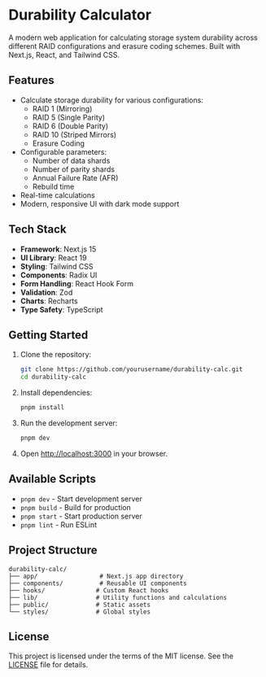 # Durability Calculator

A modern web application for calculating storage system durability across different RAID configurations and erasure coding schemes. Built with Next.js, React, and Tailwind CSS.

## Features

- Calculate storage durability for various configurations:
  - RAID 1 (Mirroring)
  - RAID 5 (Single Parity)
  - RAID 6 (Double Parity)
  - RAID 10 (Striped Mirrors)
  - Erasure Coding
- Configurable parameters:
  - Number of data shards
  - Number of parity shards
  - Annual Failure Rate (AFR)
  - Rebuild time
- Real-time calculations
- Modern, responsive UI with dark mode support

## Tech Stack

- **Framework**: Next.js 15
- **UI Library**: React 19
- **Styling**: Tailwind CSS
- **Components**: Radix UI
- **Form Handling**: React Hook Form
- **Validation**: Zod
- **Charts**: Recharts
- **Type Safety**: TypeScript

## Getting Started

1. Clone the repository:
   ```bash
   git clone https://github.com/yourusername/durability-calc.git
   cd durability-calc
   ```

2. Install dependencies:
   ```bash
   pnpm install
   ```

3. Run the development server:
   ```bash
   pnpm dev
   ```

4. Open [http://localhost:3000](http://localhost:3000) in your browser.

## Available Scripts

- `pnpm dev` - Start development server
- `pnpm build` - Build for production
- `pnpm start` - Start production server
- `pnpm lint` - Run ESLint

## Project Structure

```
durability-calc/
├── app/                 # Next.js app directory
├── components/          # Reusable UI components
├── hooks/              # Custom React hooks
├── lib/                # Utility functions and calculations
├── public/             # Static assets
└── styles/             # Global styles
```

## License

This project is licensed under the terms of the MIT license. See the [LICENSE](LICENSE) file for details.
